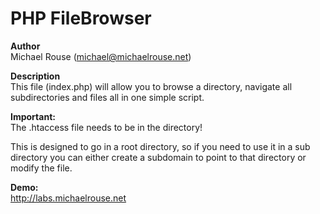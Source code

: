 PHP FileBrowser
===

<b>Author</b><br/>
Michael Rouse (michael@michaelrouse.net)

<b>Description</b><br/>
This file (index.php) will allow you to browse a directory, navigate all subdirectories and files all in one simple script.

<b>Important:</b><br/>
The .htaccess file needs to be in the directory!<br/>

This is designed to go in a root directory, so if you need to use it in a sub directory you can either create a subdomain to point to that directory or modify the file.


<b>Demo:</b><br/>
http://labs.michaelrouse.net
